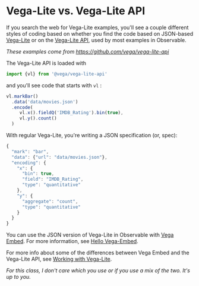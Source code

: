 # Vega-Lite vs. Vega-Lite API

If you search the web for Vega-Lite examples, you'll see a couple different styles of coding based on whether you find the code based on JSON-based [Vega-Lite](https://vega.github.io/vega-lite) or on the [Vega-Lite API](https://github.com/vega/vega-lite-api), used by most examples in Observable.

*These examples come from https://github.com/vega/vega-lite-api*

The Vega-Lite API is loaded with
~~~ js
import {vl} from '@vega/vega-lite-api'
~~~

and you'll see code that starts with `vl` :

~~~ js
vl.markBar()
  .data('data/movies.json')
  .encode(
     vl.x().fieldQ('IMDB_Rating').bin(true),
     vl.y().count()
  )
~~~

With regular Vega-Lite, you're writing a JSON specification (or, spec):
~~~js
{
  "mark": "bar",
  "data": {"url": "data/movies.json"},
  "encoding": {
    "x": {
      "bin": true,
      "field": "IMDB_Rating",
      "type": "quantitative"
    },
    "y": {
      "aggregate": "count",
      "type": "quantitative"
    }
  }
}
~~~

You can use the JSON version of Vega-Lite in Observable with [Vega Embed](https://github.com/vega/vega-embed).  For more information, see [Hello Vega-Embed](https://observablehq.com/@vega/hello-vega-embed).

For more info about some of the differences between Vega Embed and the Vega-Lite API, see [Working with Vega-Lite](https://observablehq.com/@didoesdigital/working-with-vega-lite).  

*For this class, I don't care which you use or if you use a mix of the two.  It's up to you.*
